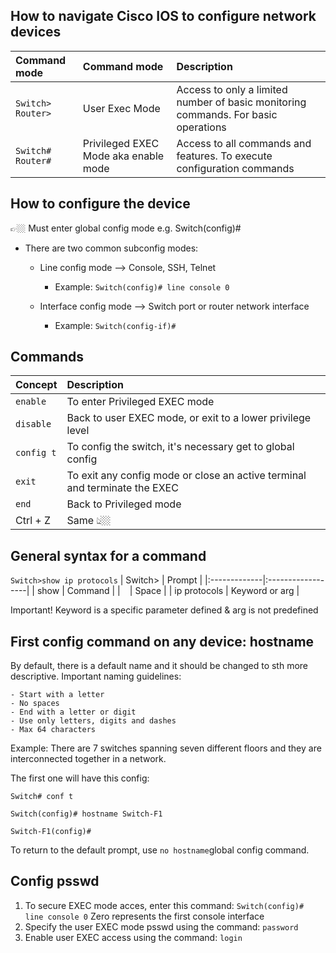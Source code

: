 ## How to navigate Cisco IOS to configure network devices


| Command mode         | Command mode                               | Description                        |
|:---------------------|:-------------------------------------------|:--------------------------------------------------------|
| `Switch>`  `Router>` | User Exec Mode       | Access to only a limited number of basic monitoring commands. For basic operations  |
| `Switch#`  `Router#` |Privileged EXEC Mode aka enable mode | Access to all commands and features. To execute configuration commands |


## How to configure the device

👉🏼 Must enter global config mode e.g. Switch(config)#
- There are two common subconfig modes:
    - Line config mode --> Console, SSH, Telnet
      - Example: `Switch(config)# line console 0`
      
    - Interface config mode --> Switch port or router network interface
      - Example: 
      `Switch(config-if)#` 

## Commands

| Concept        | Description                               |
|:---------------|:------------------------------------------|
| `enable`| To enter Privileged EXEC mode|
| `disable` |Back to user EXEC mode, or exit to a lower privilege level |
| `config t` |To config the switch, it's necessary get to global config |
| `exit` |To exit any config mode or close an active terminal and terminate the EXEC |
| `end` |Back to Privileged mode |
| Ctrl + Z | Same 👆🏼|


## General syntax for a command
`Switch>show ip protocols`
| Switch>      | Prompt            |
|:-------------|:------------------|
| show         | Command           |
| ` `          | Space             |
| ip protocols | Keyword or arg    |

Important! Keyword is a specific parameter defined & arg is not predefined

## First config command on any device: hostname

By default, there is a default name and it should be changed to sth more descriptive. 
Important naming guidelines:

    - Start with a letter
    - No spaces
    - End with a letter or digit
    - Use only letters, digits and dashes
    - Max 64 characters

Example: There are 7 switches spanning seven different floors and they are interconnected together in a network. 

The first one will have this config:

`Switch# conf t`

`Switch(config)# hostname Switch-F1`

`Switch-F1(config)#`

To return to the default prompt, use `no hostname`global config command.

## Config psswd
1. To secure EXEC mode acces, enter this command: 
`Switch(config)# line console 0` 
Zero represents the first console interface
2. Specify the user EXEC mode psswd using the command:
`password`
3. Enable user EXEC access using the command: `login`
